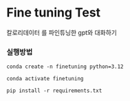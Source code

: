 # Fine tuning Test

칼로리데이터 를 파인튜닝한 gpt와 대화하기

### 실행방법
```
conda create -n finetuning python=3.12

conda activate finetuning

pip install -r requirements.txt
```
